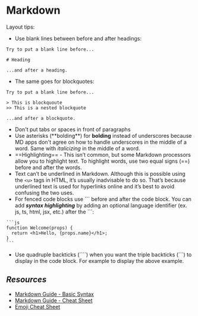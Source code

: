 
# Markdown

Layout tips:
- Use blank lines between before and after headings:
```
Try to put a blank line before...

# Heading

...and after a heading.
```

- The same goes for blockquotes:
```
Try to put a blank line before...

> This is blockquoute
>> This is a nested blockquote

...and after a blockquote.
```

- Don't put tabs or spaces in front of paragraphs
- Use asterisks (\*\*bolding\*\*) for **bolding** instead of underscores because MD apps don't agree on how to handle underscores in the middle of a word. Same with *italicizing* in the middle of a word.
- ==Highlighting== - This isn’t common, but some Markdown processors allow you to highlight text. To highlight words, use two equal signs (==) before and after the words.
- Text can’t be underlined in Markdown. Although this is possible using the `<u>` tags in HTML, it’s usually inadvisable to do so. That’s because underlined text is used for hyperlinks online and it’s best to avoid confusing the two uses.
- For fenced code blocks use \`\`\` before and after the code block. You can add ***syntax highlighting*** by adding an optional language identifier (ex. js, ts, html, jsx, etc.) after the \`\`\`:
````
```js
function Welcome(props) {
  return <h1>Hello, {props.name}</h1>;
}
```
````
- Use quadruple backticks (\`\`\`\`) when you want the triple backticks (\`\`\`) to display in the code block. For example to display the above example.

## *Resources*

- [Markdown Guide - Basic Syntax](https://www.markdownguide.org/basic-syntax/)
- [Markdown Guide - Cheat Sheet](https://www.markdownguide.org/cheat-sheet/)
- [Emoji Cheat Sheet](https://github.com/ikatyang/emoji-cheat-sheet)